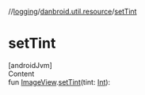 //[logging](../../index.md)/[danbroid.util.resource](index.md)/[setTint](set-tint.md)



# setTint  
[androidJvm]  
Content  
fun [ImageView](https://developer.android.com/reference/kotlin/android/widget/ImageView.html).[setTint](set-tint.md)(tint: [Int](https://kotlinlang.org/api/latest/jvm/stdlib/kotlin/-int/index.html)): <!---  GfmCommand {"@class":"org.jetbrains.dokka.gfm.ResolveLinkGfmCommand","dri":{"packageName":"","classNames":"<ERROR CLASS>","callable":null,"target":{"@class":"org.jetbrains.dokka.links.PointingToDeclaration"},"extra":null}} ---><ERROR CLASS><!--- --->  



